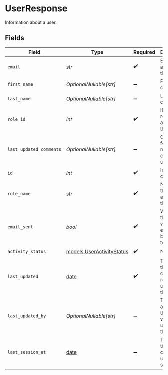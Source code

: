 # UserResponse

Information about a user.


## Fields

| Field                                                                | Type                                                                 | Required                                                             | Description                                                          | Example                                                              |
| -------------------------------------------------------------------- | -------------------------------------------------------------------- | -------------------------------------------------------------------- | -------------------------------------------------------------------- | -------------------------------------------------------------------- |
| `email`                                                              | *str*                                                                | :heavy_check_mark:                                                   | Email address of the user                                            | user@syllable.ai                                                     |
| `first_name`                                                         | *OptionalNullable[str]*                                              | :heavy_minus_sign:                                                   | First name of the user                                               | Jane                                                                 |
| `last_name`                                                          | *OptionalNullable[str]*                                              | :heavy_minus_sign:                                                   | Last name of the user                                                | Smith                                                                |
| `role_id`                                                            | *int*                                                                | :heavy_check_mark:                                                   | ID of the role assigned to the user                                  | 1                                                                    |
| `last_updated_comments`                                              | *OptionalNullable[str]*                                              | :heavy_minus_sign:                                                   | Comments for the most recent edit to the user.                       | Updated to change which role was assigned                            |
| `id`                                                                 | *int*                                                                | :heavy_check_mark:                                                   | Internal ID of the user                                              | 1                                                                    |
| `role_name`                                                          | *str*                                                                | :heavy_check_mark:                                                   | Name of the role assigned to the user                                | Admin                                                                |
| `email_sent`                                                         | *bool*                                                               | :heavy_check_mark:                                                   | Whether the welcome email has been sent to the user                  | true                                                                 |
| `activity_status`                                                    | [models.UserActivityStatus](../models/useractivitystatus.md)         | :heavy_check_mark:                                                   | N/A                                                                  |                                                                      |
| `last_updated`                                                       | [date](https://docs.python.org/3/library/datetime.html#date-objects) | :heavy_check_mark:                                                   | The timestamp of the most recent update to the user                  |                                                                      |
| `last_updated_by`                                                    | *OptionalNullable[str]*                                              | :heavy_minus_sign:                                                   | The email address of the user who last updated the user              | admin@email.com                                                      |
| `last_session_at`                                                    | [date](https://docs.python.org/3/library/datetime.html#date-objects) | :heavy_minus_sign:                                                   | The timestamp of the user's last session                             | 2025-01-01T12:00:00Z                                                 |